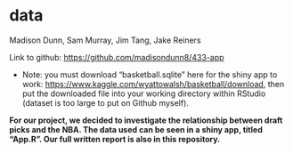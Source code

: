 data
================
Madison Dunn, Sam Murray, Jim Tang, Jake Reiners

Link to github: <https://github.com/madisondunn8/433-app>

-   Note: you must download “basketball.sqlite” here for the shiny app
    to work: <https://www.kaggle.com/wyattowalsh/basketball/download>,
    then put the downloaded file into your working directory within
    RStudio (dataset is too large to put on Github myself).

**For our project, we decided to investigate the relationship between
draft picks and the NBA. The data used can be seen in a shiny app,
titled “App.R”. Our full written report is also in this repository.**
